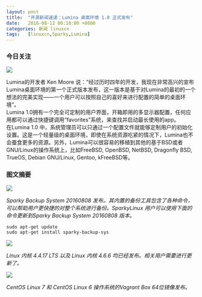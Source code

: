 ```yaml
---
layout: post
title:	"开源新闻速递：Lumina 桌面环境 1.0 正式发布"
date:	2016-08-12 00:10:00 +0800 
categories:	新闻 linuxcn 
tags:	[linuxcn,Sparky,Lumina]
---
```



### 今日关注


![](/Asserts/Images//attachment/album/201608/11/235509ovz973ggbrtsofnf.jpg)


Lumina的开发者 Ken Moore 说：“经过历时四年的开发，我现在非常高兴的宣布Lumina桌面环境的第一个正式版本发布，这一版本是基于对Lumina的最初的一个想法的完美实现——一个用户可以按照自己的喜好来进行配置的简单的桌面环境”。  
Lumina 1.0拥有一个完全可定制的用户界面，开箱即用的多显示器配置，任何应用都可以通过快捷键调用“favorites”系统，来查找并启动最长使用的app。  
在Lumina 1.0 中，系统管理员可以只通过一个配置文件就能够定制用户的初始化设置。这是一个轻量级的桌面环境，即使在系统资源吃紧的情况下，Lumina也不会蚕食更多的资源。另外，Lumina可以很容易的移植到其他的基于BSD或者GNU/Linux的操作系统上，比如FreeBSD, OpenBSD, NetBSD, Dragonfly BSD, TrueOS, Debian GNU/Linux, Gentoo, kFreeBSD等。


### 图文摘要


![](/Asserts/Images//attachment/album/201608/12/000916hy55775y8y8u97xa.jpg)


*Sparky Backup System 20160808 发布。其内置的备份工具包含了各种命令，可以帮助用户更快捷的对整个系统进行备份。SparkyLinux 用户可以使用下面的命令更新到Sparky Backup System 20160808 版本。*



```
sudo apt-get update
sudo apt-get install sparky-backup-sys
```

![](/Asserts/Images//attachment/album/201608/11/235854clhsrsnairmjm9ls.jpg)


*Linux 内核 4.4.17 LTS 以及 Linux 内核 4.6.6 均已经发布。相关用户需要进行更新了。*


![](/Asserts/Images//attachment/album/201608/12/000159vfgpf1uuhumaxpsp.jpg)


*CentOS Linux 7 和 CentOS Linux 6 操作系统的Vagrant Box 64位镜像发布。*
